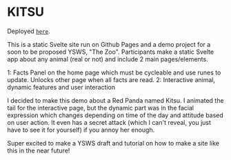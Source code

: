 # KITSU

Deployed [`here`](https://lynn89-sudo.github.io/red-panda).

This is a static Svelte site run on Github Pages and a demo project for a soon to be proposed YSWS, "The Zoo". Participants make a static Svelte app about any animal (real or not) and include 2 main pages/elements.

1: Facts Panel on the home page which must be cycleable and use runes to update. Unlocks other page when all facts are read.
2: Interactive animal, dynamic features and user interaction

I decided to make this demo about a Red Panda named Kitsu. I animated the tail for the interactive page, but the dynamic part was in the facial expression which changes depending on time of the day and attitude based on user action. It even has a secret attack (which I can't reveal, you just have to see it for yourself) if you annoy her enough.

Super excited to make a YSWS draft and tutorial on how to make a site like this in the near future!
